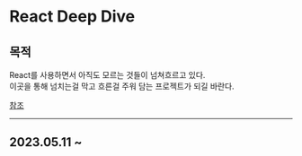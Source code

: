 # React Deep Dive

## 목적
React를 사용하면서 아직도 모르는 것들이 넘쳐흐르고 있다.<BR />
이곳을 통해 넘치는걸 막고 흐른걸 주워 담는 프로젝트가 되길 바란다. 

[참조](https://github.com/sudheerj/reactjs-interview-questions)

---
## 2023.05.11 ~